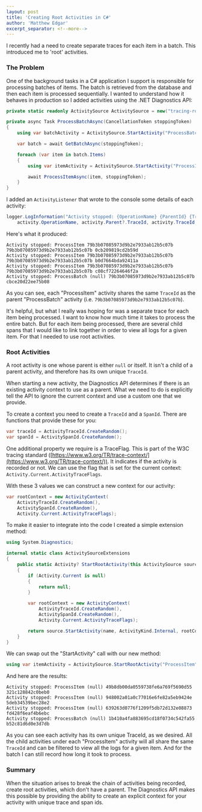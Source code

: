 ```yaml
---
layout: post
title: 'Creating Root Activities in C#'
author: 'Matthew Edgar'
excerpt_separator: <!--more-->
---
```

 
I recently had a need to create separate traces for each item in a batch. This introduced me to 'root' activities.

<!--more-->

### The Problem

One of the background tasks in a C# application I support is responsible for processing batches of items. The batch is retrieved from the database and then each item is processed sequentially. I wanted to understand how it behaves in production so I added activities using the .NET Diagnostics API:

```csharp
private static readonly ActivitySource ActivitySource = new("tracing-root-traces");

private async Task ProcessBatchAsync(CancellationToken stoppingToken)
{
    using var batchActivity = ActivitySource.StartActivity("ProcessBatch");

    var batch = await GetBatchAsync(stoppingToken);

    foreach (var item in batch.Items)
    {
        using var itemActivity = ActivitySource.StartActivity("ProcessItem");

        await ProcessItemAsync(item, stoppingToken);
    }
}
```

I added an `ActivityListener` that wrote to the console some details of each activity:

```csharp
logger.LogInformation("Activity stopped: {OperationName} {ParentId} {TraceId} {SpanId}",
    activity.OperationName, activity.Parent?.TraceId, activity.TraceId, activity.SpanId);
```

Here's what it produced:

```
Activity stopped: ProcessItem 79b3b07085973d9b2e7933ab12b5c07b 79b3b07085973d9b2e7933ab12b5c07b 0cb209819cd2b59d
Activity stopped: ProcessItem 79b3b07085973d9b2e7933ab12b5c07b 79b3b07085973d9b2e7933ab12b5c07b b0d7664bda92411a
Activity stopped: ProcessItem 79b3b07085973d9b2e7933ab12b5c07b 79b3b07085973d9b2e7933ab12b5c07b c08cf72264646f2a
Activity stopped: ProcessBatch (null) 79b3b07085973d9b2e7933ab12b5c07b cbce20d22ee75b08
```

As you can see, each "ProcessItem" activity shares the same `TraceId` as the parent "ProcessBatch" activity (i.e. `79b3b07085973d9b2e7933ab12b5c07b`). 

It's helpful, but what I really was hoping for was a separate trace for each item being processed. I want to know how much time it takes to process the entire batch. But for each item being processed, there are several child spans that I would like to link together in order to view all logs for a given item. For that I needed to use root activities.

### Root Activities

A root activity is one whose parent is either `null` or itself. It isn't a child of a parent activity, and therefore has its own unique `TraceId`.

When starting a new activity, the Diagnostics API determines if there is an existing activity context to use as a parent. What we need to do is explicitly tell the API to ignore the current context and use a custom one that we provide.

To create a context you need to create a `TraceId` and a `SpanId`. There are functions that provide these for you:

```csharp
var traceId = ActivityTraceId.CreateRandom();
var spanId = ActivitySpanId.CreateRandom();
```

One additional property we require is a TraceFlag. This is part of the W3C tracing standard ([https://www.w3.org/TR/trace-context/](https://www.w3.org/TR/trace-context/)). It indicates if the activity is recorded or not. We can use the flag that is set for the current context: `Activity.Current.ActivityTraceFlags`. 


With these 3 values we can construct a new context for our activity:

```csharp
var rootContext = new ActivityContext(
    ActivityTraceId.CreateRandom(),
    ActivitySpanId.CreateRandom(),
    Activity.Current.ActivityTraceFlags);
```

To make it easier to integrate into the code I created a simple extension method:

```csharp
using System.Diagnostics;

internal static class ActivitySourceExtensions
{
    public static Activity? StartRootActivity(this ActivitySource source, string name)
    {
        if (Activity.Current is null)
        {
            return null;
        }

        var rootContext = new ActivityContext(
            ActivityTraceId.CreateRandom(),
            ActivitySpanId.CreateRandom(),
            Activity.Current.ActivityTraceFlags);

        return source.StartActivity(name, ActivityKind.Internal, rootContext);
    }
}
```

We can swap out the "StartActivity" call with our new method:

```csharp
using var itemActivity = ActivitySource.StartRootActivity("ProcessItem");
```

And here are the results:

```
Activity stopped: ProcessItem (null) 49b8db00da0559738fe6a769f5690d55 321c128842c0beb0
Activity stopped: ProcessItem (null) 948002a01a0c77016e6fe82a5eb9424e 5deb34539bec28e2
Activity stopped: ProcessItem (null) 639263d0776f1209f5db72d132e08873 fd428f6eaf4b6ebc
Activity stopped: ProcessBatch (null) 1b410a4fa883695cd18f0734c542fa55 b52c81d6d0e3d7db
```

As you can see each activity has its own unique TraceId, as we desired. All the child activities under each "ProcessItem" activity will all share the same `TraceId` and can be filtered to view all the logs for a given item. And for the batch I can still record how long it took to process. 

### Summary

When the situation arises to break the chain of activities being recorded, create root activities, which don't have a parent. The Diagnostics API makes this possible by providing the ability to create an explicit context for your activity with unique trace and span ids.
